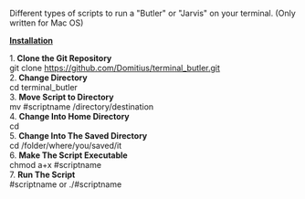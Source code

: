 
Different types of scripts to run a "Butler" or "Jarvis" on your terminal.
(Only written for Mac OS)

<u><b> Installation </b></u>

1.<b> Clone the Git Repository </b><br>
   git clone https://github.com/Domitius/terminal_butler.git <br>
2.<b> Change Directory </b><br>
   cd terminal_butler <br>
3. <b> Move Script to Directory </b><br>
   mv #scriptname /directory/destination <br>
4. <b> Change Into Home Directory </b><br>
   cd <br>
5. <b> Change Into The Saved Directory </b><br>
   cd /folder/where/you/saved/it <br>
6. <b> Make The Script Executable </b><br>
   chmod a+x #scriptname <br>
7. <b> Run The Script </b><br>
   #scriptname or ./#scriptname <br>
